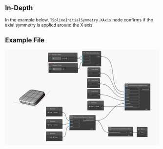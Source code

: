 ## In-Depth
In the example below, `TSplineInitialSymmetry.XAxis` node confirms if the axial symmetry is applied around the X axis. 

## Example File

![Example](./Autodesk.DesignScript.Geometry.TSpline.TSplineInitialSymmetry.XAxis_img.jpg)